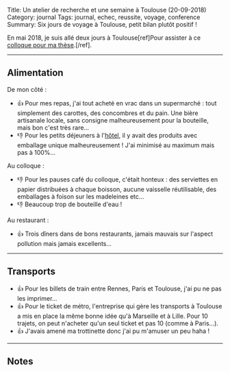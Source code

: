 Title: Un atelier de recherche et une semaine à Toulouse (20-09-2018)
Category: journal
Tags: journal, echec, reussite, voyage, conference
Summary: Six jours de voyage à Toulouse, petit bilan plutôt positif !

En mai 2018, je suis allé deux jours à Toulouse[ref]Pour assister à ce [colloque pour ma thèse](http://cimi.univ-toulouse.fr/optimisation/en/workshop-optimization-and-machine-learning).[/ref].

---

## Alimentation

De mon côté :

- :+1: Pour mes repas, j'ai tout acheté en vrac dans un supermarché : tout simplement des carottes, des concombres et du pain. Une bière artisanale locale, sans consigne malheureusement pour la bouteille, mais bon c'est très rare…
- :-1: Pour les petits déjeuners à l'[hôtel](http://www.hoteldebordeaux31.fr/fr/), il y avait des produits avec emballage unique malheureusement ! J'ai minimisé au maximum mais pas à 100%…

Au colloque :

- :-1: Pour les pauses café du colloque, c'était honteux : des serviettes en papier distribuées à chaque boisson, aucune vaisselle réutilisable, des emballages à foison sur les madeleines etc…
- :-1: Beaucoup trop de bouteille d'eau !

Au restaurant :

- :+1: Trois dîners dans de bons restaurants, jamais mauvais sur l'aspect pollution mais jamais excellents…

---

## Transports

- :+1: Pour les billets de train entre Rennes, Paris et Toulouse, j'ai pu ne pas les imprimer…
- :+1: Pour le ticket de métro, l'entreprise qui gère les transports à Toulouse a mis en place la même bonne idée qu'à Marseille et à Lille. Pour 10 trajets, on peut n'acheter qu'un seul ticket et pas 10 (comme à Paris…).
- :+1: J'avais amené ma trottinette donc j'ai pu m'amuser un peu haha !

---

## Notes
